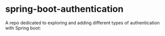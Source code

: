 # spring-boot-authentication
A repo dedicated to exploring and adding different types of authentication with Spring boot:
